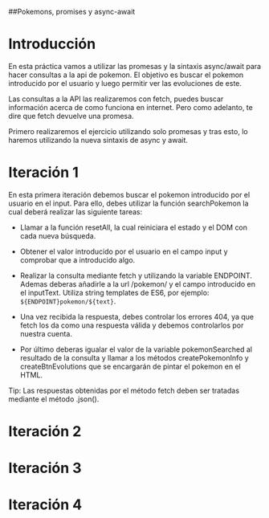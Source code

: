 ##Pokemons, promises y async-await

# Introducción

En esta práctica vamos a utilizar las promesas y la sintaxis async/await para 
hacer consultas a la api de pokemon. El objetivo es buscar el pokemon introducido
por el usuario y luego permitir ver las evoluciones de este. 

Las consultas a la API las realizaremos con fetch, puedes buscar información acerca de como
funciona en internet. Pero como adelanto, te dire que fetch devuelve una promesa.

Primero realizaremos el ejercicio utilizando solo promesas y tras esto, lo haremos
utilizando la nueva sintaxis de async y await.

# Iteración 1
En esta primera iteración debemos buscar el pokemon introducido por el usuario en el input.
Para ello, debes utilizar la función searchPokemon la cual deberá realizar las siguiente tareas:

 - Llamar a la función resetAll, la cual reiniciara el estado y el DOM con cada nueva búsqueda.
 - Obtener el valor introducido por el usuario en el campo input y comprobar que a introducido algo.
 - Realizar la consulta mediante fetch y utilizando la variable ENDPOINT. Ademas deberas añadirle a la url /pokemon/ y el
   campo introducido en el inputText. Utiliza string templates de ES6, por ejemplo: `${ENDPOINT}pokemon/${text}`.
  
 - Una vez recibida la respuesta, debes controlar los errores 404, ya que fetch los da como una respuesta
 válida y debemos controlarlos por nuestra cuenta.
 
 - Por último deberas igualar el valor de la variable pokemonSearched al resultado de la consulta y llamar a los métodos
 createPokemonInfo y createBtnEvolutions que se encargarán de pintar el pokemon en el HTML.
 
 Tip: Las respuestas obtenidas por el método fetch deben ser tratadas mediante el método .json().
             
# Iteración 2

# Iteración 3

# Iteración 4